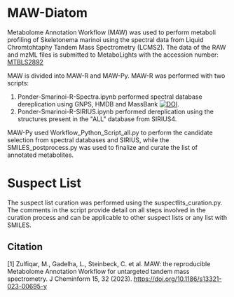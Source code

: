 # MAW-Diatom

Metabolome Annotation Workflow (MAW) was used to perform metaboli profiling of Skeletonema marinoi using the spectral data from Liquid Chromtohtaphy Tandem Mass Spectrometry (LCMS2). The data of the RAW and mzML files is submitted to MetaboLights with the accession number: [MTBLS2892](www.ebi.ac.uk/metabolights/MTBLS2892) 

MAW is divided into MAW-R and MAW-Py. MAW-R was performed with two scripts:
1. Ponder-Smarinoi-R-Spectra.ipynb performed spectral database dereplication using GNPS, HMDB and MassBank [![DOI](https://zenodo.org/badge/DOI/10.5281/zenodo.6528931.svg)](https://doi.org/10.5281/zenodo.6528931). 
2. Ponder-Smarinoi-R-SIRIUS.ipynb performed dereplication using the structures present in the "ALL" database from SIRIUS4.

MAW-Py used Workflow_Python_Script_all.py to perform the candidate selection from spectral databases and SIRIUS, while the SMILES_postprocess.py was used to finalize and curate the list of annotated metabolites.

# Suspect List
The suspect list curation was performed using the suspectlits_curation.py. The comments in the script provide detail on all steps involved in the curation process and can be applicable to other suspect lists or any list with SMILES.

## Citation
[1] Zulfiqar, M., Gadelha, L., Steinbeck, C. et al. MAW: the reproducible Metabolome Annotation Workflow for untargeted tandem mass spectrometry. J Cheminform 15, 32 (2023). https://doi.org/10.1186/s13321-023-00695-y
